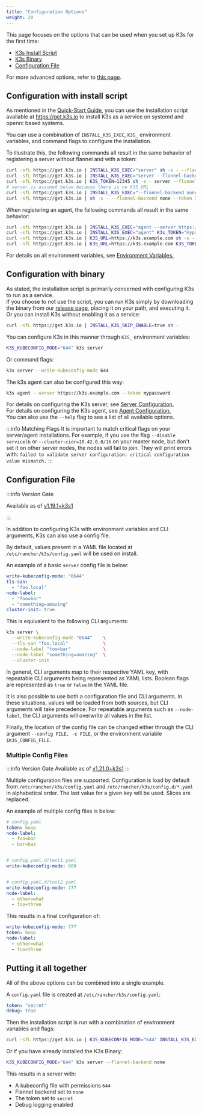 ```yaml
---
title: "Configuration Options"
weight: 20
---
```


This page focuses on the options that can be used when you set up K3s for the first time:

- [K3s Install Script](#configuration-with-install-script)
- [K3s Binary](#configuration-with-binary)
- [Configuration File](#configuration-file)

For more advanced options, refer to [this page](../advanced/advanced.md).

## Configuration with install script

As mentioned in the [Quick-Start Guide](../quick-start/quick-start.md), you can use the installation script available at https://get.k3s.io to install K3s as a service on systemd and openrc based systems.

You can use a combination of `INSTALL_K3S_EXEC`, `K3S_` environment variables, and command flags to configure the installation.

To illustrate this, the following commands all result in the same behavior of registering a server without flannel and with a token:

```bash
curl -sfL https://get.k3s.io | INSTALL_K3S_EXEC="server" sh -s - --flannel-backend none --token 12345
curl -sfL https://get.k3s.io | INSTALL_K3S_EXEC="server --flannel-backend none" K3S_TOKEN=12345 sh -s -
curl -sfL https://get.k3s.io | K3S_TOKEN=12345 sh -s - server --flannel-backend none
# server is assumed below because there is no K3S_URL
curl -sfL https://get.k3s.io | INSTALL_K3S_EXEC="--flannel-backend none --token 12345" sh -s - 
curl -sfL https://get.k3s.io | sh -s - --flannel-backend none --token 12345
```

When registering an agent, the following commands all result in the same behavior:

```bash
curl -sfL https://get.k3s.io | INSTALL_K3S_EXEC="agent --server https://k3s.example.com --token mypassword" sh -s -
curl -sfL https://get.k3s.io | INSTALL_K3S_EXEC="agent" K3s_TOKEN="mypassword" sh -s - --server https://k3s.example.com
curl -sfL https://get.k3s.io | K3S_URL=https://k3s.example.com sh -s - agent --token mypassword
curl -sfL https://get.k3s.io | K3S_URL=https://k3s.example.com K3S_TOKEN=mypassword sh -s - # agent is assumed becuase of K3S_URL
```

For details on all environment variables, see [Environment Variables.](../reference/env-variables.md)

## Configuration with binary

As stated, the installation script is primarily concerned with configuring K3s to run as a service.  
If you choose to not use the script, you can run K3s simply by downloading the binary from our [release page](https://github.com/k3s-io/k3s/releases/latest), placing it on your path, and executing it. Or you can install K3s without enabling it as a service:
```bash
curl -sfL https://get.k3s.io | INSTALL_K3S_SKIP_ENABLE=true sh -
```

You can configure K3s in this manner through `K3S_` environment variables:
```bash
K3S_KUBECONFIG_MODE="644" k3s server
```
Or command flags:
```bash
k3s server --write-kubeconfig-mode 644
```

The k3s agent can also be configured this way:

```bash
k3s agent --server https://k3s.example.com --token mypassword
```

For details on configuring the K3s server, see [Server Configuration.](../reference/server-config.md)  
For details on configuring the K3s agent, see [Agent Configuration.](../reference/agent-config.md)  
You can also use the `--help` flag to see a list of all available options.

:::info Matching Flags
It is important to match critical flags on your server/agent installations. For example, if you use the flag
`--disable servicelb` or `--cluster-cidr=10.42.0.0/16` on your master node, but don't set it on other server nodes, the nodes will fail to join. They will print errors with:
`failed to validate server configuration: critical configuration value mismatch.`
:::
## Configuration File

:::info Version Gate

Available as of [v1.19.1+k3s1](https://github.com/k3s-io/k3s/releases/tag/v1.19.1%2Bk3s1)

:::

In addition to configuring K3s with environment variables and CLI arguments, K3s can also use a config file.

By default, values present in a YAML file located at `/etc/rancher/k3s/config.yaml` will be used on install.

An example of a basic `server` config file is below:

```yaml
write-kubeconfig-mode: "0644"
tls-san:
  - "foo.local"
node-label:
  - "foo=bar"
  - "something=amazing"
cluster-init: true
```

This is equivalent to the following CLI arguments:

```bash
k3s server \
  --write-kubeconfig-mode "0644"    \
  --tls-san "foo.local"             \
  --node-label "foo=bar"            \
  --node-label "something=amazing"  \
  --cluster-init
```

In general, CLI arguments map to their respective YAML key, with repeatable CLI arguments being represented as YAML lists. Boolean flags are represented as `true` or `false` in the YAML file.

It is also possible to use both a configuration file and CLI arguments. In these situations, values will be loaded from both sources, but CLI arguments will take precedence. For repeatable arguments such as `--node-label`, the CLI arguments will overwrite all values in the list.

Finally, the location of the config file can be changed either through the CLI argument `--config FILE, -c FILE`, or the environment variable `$K3S_CONFIG_FILE`.

### Multiple Config Files
:::info Version Gate
Available as of [v1.21.0+k3s1](https://github.com/k3s-io/k3s/releases/tag/v1.21.0%2Bk3s1)
:::

Multiple configuration files are supported. Configuration is load by default from `/etc/rancher/k3s/config.yaml` and `/etc/rancher/k3s/config.d/*.yaml` in alphabetical order. The last value for a given key will be used. Slices are replaced.

An example of multiple config files is below:

```yaml
# config.yaml
token: boop
node-label:
  - foo=bar
  - bar=baz


# config.yaml.d/test1.yaml
write-kubeconfig-mode: 600


# config.yaml.d/test2.yaml
write-kubeconfig-mode: 777
node-label:
  - other=what
  - foo=three

```

This results in a final configuration of:

```yaml
write-kubeconfig-mode: 777
token: boop
node-label:
  - other=what
  - foo=three
```

## Putting it all together

All of the above options can be combined into a single example.

A `config.yaml` file is created at `/etc/rancher/k3s/config.yaml`:

```yaml
token: "secret"
debug: true
```

Then the installation script is run with a combination of environment variables and flags:

```bash
curl -sfL https://get.k3s.io | K3S_KUBECONFIG_MODE="644" INSTALL_K3S_EXEC="server" sh -s - --flannel-backend none
```

Or if you have already installed the K3s Binary:
```bash
K3S_KUBECONFIG_MODE="644" k3s server --flannel-backend none
```

This results in a server with:
- A kubeconfig file with permissions `644`
- Flannel backend set to `none`
- The token set to `secret`
- Debug logging enabled